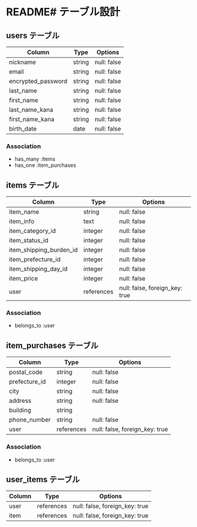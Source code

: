 # README# テーブル設計

## users テーブル

| Column             | Type    | Options     |
| ------------------ | ------- | ----------- |
| nickname           | string  | null: false |
| email              | string  | null: false |
| encrypted_password | string  | null: false |
| last_name          | string  | null: false |
| first_name         | string  | null: false |
| last_name_kana     | string  | null: false |
| first_name_kana    | string  | null: false |
| birth_date         | date    | null: false |

### Association

- has_many :items
- has_one :item_purchases

## items テーブル

| Column                  | Type       | Options                        |
| ----------------------- | ---------- | ------------------------------ |
| item_name               | string     | null: false                    |
| item_info               | text       | null: false                    |
| item_category_id        | integer    | null: false                    |
| item_status_id          | integer    | null: false                    |
| item_shipping_burden_id | integer    | null: false                    |
| item_prefecture_id      | integer    | null: false                    |
| item_shipping_day_id    | integer    | null: false                    |
| item_price              | integer    | null: false                    |
| user                    | references | null: false, foreign_key: true |

### Association

- belongs_to :user

## item_purchases テーブル

| Column        | Type       | Options                        |
| ------------- | ---------- | ------------------------------ |
| postal_code   | string     | null: false                    |
| prefecture_id | integer    | null: false                    |
| city          | string     | null: false                    |
| address       | string     | null: false                    |
| building      | string     |                                |
| phone_number  | string     | null: false                    |
| user          | references | null: false, foreign_key: true |

### Association

- belongs_to :user

## user_items テーブル

| Column             | Type       | Options                        |
| ------------------ | ---------- | ------------------------------ |
| user               | references | null: false, foreign_key: true |
| item               | references | null: false, foreign_key: true |